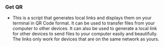 ### Get QR
- This is a script that generates local links and displays them on your terminal in QR Code format. It can be used to transfer files from your computer to other devices. It can also be used to generate a local link for other devices to send files to your computer easily and beautifully. The links only work for devices that are on the same network as yours.